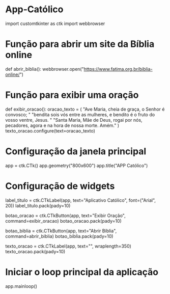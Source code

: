 # App-Católico
import customtkinter as ctk
import webbrowser

# Função para abrir um site da Bíblia online
def abrir_biblia():
    webbrowser.open("https://www.fatima.org.br/biblia-online/")

# Função para exibir uma oração
def exibir_oracao():
    oracao_texto = (
        "Ave Maria, cheia de graça, o Senhor é convosco; "
        "bendita sois vós entre as mulheres, e bendito é o fruto do vosso ventre, Jesus. "
        "Santa Maria, Mãe de Deus, rogai por nós, pecadores, agora e na hora de nossa morte. Amém."
    )
    texto_oracao.configure(text=oracao_texto)

# Configuração da janela principal
app = ctk.CTk()
app.geometry("800x600")
app.title("APP Católico")

# Configuração de widgets
label_titulo = ctk.CTkLabel(app, text="Aplicativo Católico", font=("Arial", 20))
label_titulo.pack(pady=10)

botao_oracao = ctk.CTkButton(app, text="Exibir Oração", command=exibir_oracao)
botao_oracao.pack(pady=10)

botao_biblia = ctk.CTkButton(app, text="Abrir Bíblia", command=abrir_biblia)
botao_biblia.pack(pady=10)

texto_oracao = ctk.CTkLabel(app, text="", wraplength=350)
texto_oracao.pack(pady=10)

# Iniciar o loop principal da aplicação
app.mainloop()
